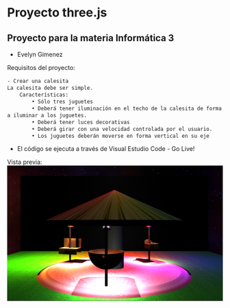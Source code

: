# Proyecto three.js
## Proyecto para la materia Informática 3
- Evelyn Gimenez 

Requisitos del proyecto: 

    - Crear una calesita
    La calesita debe ser simple.
        Características:
            • Sólo tres juguetes
            • Deberá tener iluminación en el techo de la calesita de forma a iluminar a los juguetes.
            • Deberá tener luces decorativas
            • Deberá girar con una velocidad controlada por el usuario.
            • Los juguetes deberán moverse en forma vertical en su eje
         
* El código se ejecuta a través de Visual Estudio Code - Go Live! 

Vista previa: 
![Calesita-Preview](preview/vista_previa.png)



